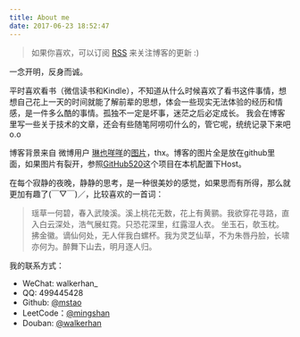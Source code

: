 ```yaml
---
title: About me
date: 2017-06-23 18:52:47
---
```


> 如果你喜欢，可以订阅 [RSS](http://mingshan.fun/atom.xml) 来关注博客的更新 :)

一念开明，反身而诚。

平时喜欢看书（微信读书和Kindle），不知道从什么时候喜欢了看书这件事情，想想自己花上一天的时间就能了解前辈的思想，体会一些现实无法体验的经历和情感，是一件多么酷的事情。孤独不一定是坏事，迷茫之后必定成长。
我会在博客里写一些关于技术的文章，还会有些随笔阿唠叨什么的，管它呢，统统记录下来吧o.o

博客背景来自 微博用户 [琳也咩咩](https://weibo.com/u/5348329819)的[图片](http://photo.weibo.com/5348329819/talbum/detail/photo_id/4373399665404669)，thx。博客的图片全是放在github里面，如果图片有裂开，参照[GitHub520](https://github.com/521xueweihan/GitHub520)这个项目在本机配置下Host。

在每个寂静的夜晚，静静的思考，是一种很美妙的感觉，如果思而有所得，那么就更加有趣了(￣▽￣)／，比较喜欢的一首词：

> 瑶草一何碧，春入武陵溪。溪上桃花无数，花上有黄鹂。我欲穿花寻路，直入白云深处，浩气展虹霓。只恐花深里，红露湿人衣。
坐玉石，欹玉枕。拂金徽。谪仙何处，无人伴我白螺杯。我为灵芝仙草，不为朱唇丹脸，长啸亦何为。醉舞下山去，明月逐人归。


我的联系方式：

- WeChat: walkerhan_
- QQ: 499445428
- Github: [@mstao](https://github.com/mstao)
- LeetCode：[@mingshan](https://leetcode-cn.com/u/mingshan/)
- Douban: [@walkerhan](https://book.douban.com/people/walkerhan/)
